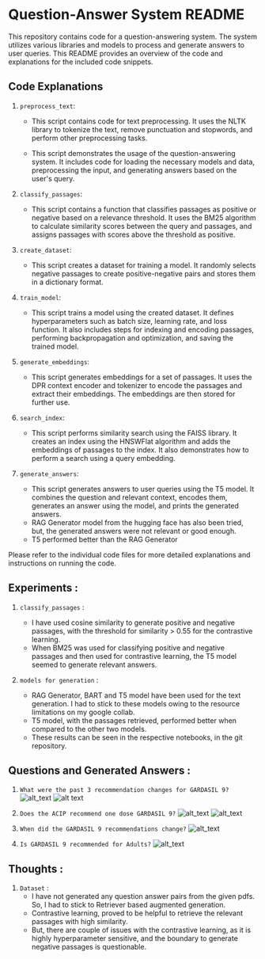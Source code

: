 # Question-Answer System README

This repository contains code for a question-answering system. The system utilizes various libraries and models to process and generate answers to user queries. This README provides an overview of the code and explanations for the included code snippets.

## Code Explanations

1. `preprocess_text`:
   - This script contains code for text preprocessing. It uses the NLTK library to tokenize the text, remove punctuation and stopwords, and perform other preprocessing tasks.
 
   - This script demonstrates the usage of the question-answering system. It includes code for loading the necessary models and data, preprocessing the input, and generating answers based on the user's query.

3. `classify_passages`:
   - This script contains a function that classifies passages as positive or negative based on a relevance threshold. It uses the BM25 algorithm to calculate similarity scores between the query and passages, and assigns passages with scores above the threshold as positive.

4. `create_dataset`:
   - This script creates a dataset for training a model. It randomly selects negative passages to create positive-negative pairs and stores them in a dictionary format.

5. `train_model`:
   - This script trains a model using the created dataset. It defines hyperparameters such as batch size, learning rate, and loss function. It also includes steps for indexing and encoding passages, performing backpropagation and optimization, and saving the trained model.

6. `generate_embeddings`:
   - This script generates embeddings for a set of passages. It uses the DPR context encoder and tokenizer to encode the passages and extract their embeddings. The embeddings are then stored for further use.

7. `search_index`:
   - This script performs similarity search using the FAISS library. It creates an index using the HNSWFlat algorithm and adds the embeddings of passages to the index. It also demonstrates how to perform a search using a query embedding.

8. `generate_answers`:
   - This script generates answers to user queries using the T5 model. It combines the question and relevant context, encodes them, generates an answer using the model, and prints the generated answers. 
   - RAG Generator model from the hugging face has also been tried, but, the generated answers were not relevant or good enough. 
   - T5 performed better than the RAG Generator 

Please refer to the individual code files for more detailed explanations and instructions on running the code.

## Experiments : 

1. `classify_passages` : 
    - I have used cosine similarity to generate positive and negative passages, with the threshold for similarity > 0.55 for the contrastive learning. 
    - When BM25 was used for classifying positive and negative passages and then used for contrastive learning, the T5 model seemed to generate relevant answers.  

2. `models for generation` : 
    - RAG Generator, BART and T5 model have been used for the text generation. I had to stick to these models owing to the resource limitations on my google collab.  
    - T5 model, with the passages retrieved, performed better when compared to the other two models. 
    - These results can be seen in the respective notebooks, in the git repository. 

## Questions and Generated Answers : 

1. `What were the past 3 recommendation changes for GARDASIL 9?`
![alt_text](https://github.com/Niyathi3011/TrueFoundry_Assignment/blob/main/Screenshot%202023-06-08%20at%203.36.50%20AM.png)
![alt text](https://github.com/Niyathi3011/TrueFoundry_Assignment/blob/main/Screenshot%202023-06-08%20at%203.36.31%20AM.png) 

2. `Does the ACIP recommend one dose GARDASIL 9?` 
![alt_text](https://github.com/Niyathi3011/TrueFoundry_Assignment/blob/main/Screenshot%202023-06-08%20at%203.43.46%20AM.png)
![alt_text](https://github.com/Niyathi3011/TrueFoundry_Assignment/blob/main/Screenshot%202023-06-08%20at%203.42.44%20AM.png) 

3. `When did the GARDASIL 9 recommendations change?` 
![alt_text](https://github.com/Niyathi3011/TrueFoundry_Assignment/blob/main/Screenshot%202023-06-08%20at%203.50.29%20AM.png)
<!-- ![alt_text](https://github.com/Niyathi3011/TrueFoundry_Assignment/blob/main/Screenshot%202023-06-08%20at%203.42.44%20AM.png)  --> 

4. `Is GARDASIL 9 recommended for Adults?`
![alt_text](https://github.com/Niyathi3011/TrueFoundry_Assignment/blob/main/Screenshot%202023-06-08%20at%203.55.16%20AM.png)

## Thoughts : 

1. `Dataset` : 
    - I have not generated any question answer pairs from the given pdfs. So, I had to stick to Retriever based augmented generation. 
    - Contrastive learning, proved to be helpful to retrieve the relevant passages with high similarity. 
    - But, there are couple of issues with the contrastive learning, as it is highly hyperparameter sensitive, and the boundary to generate       negative passages is questionable. 


